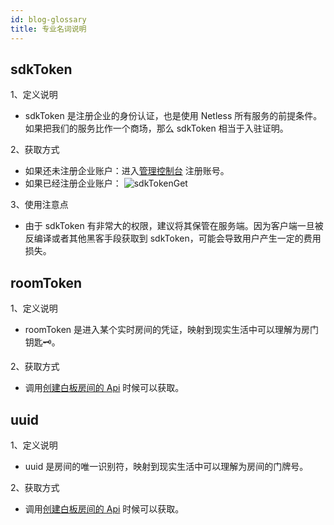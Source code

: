 ```yaml
---
id: blog-glossary
title: 专业名词说明
---
```


## sdkToken

1、定义说明
    
   - sdkToken 是注册企业的身份认证，也是使用 Netless 所有服务的前提条件。如果把我们的服务比作一个商场，那么 sdkToken 相当于入驻证明。

2、获取方式
    
   - 如果还未注册企业账户：进入<a target="_blank" href="https://console.herewhite.com">管理控制台</a> 注册账号。
   - 如果已经注册企业账户：
   ![sdkTokenGet](/img/sdkTokenGet.jpg)

3、使用注意点
    
   - 由于 sdkToken 有非常大的权限，建议将其保管在服务端。因为客户端一旦被反编译或者其他黑客手段获取到 sdkToken，可能会导致用户产生一定的费用损失。

## roomToken

1、定义说明

   - roomToken 是进入某个实时房间的凭证，映射到现实生活中可以理解为房门钥匙🗝。
   
2、获取方式

   - 调用[创建白板房间的 Api](../server/api/whiteboard-base.md) 时候可以获取。

## uuid

1、定义说明

   - uuid 是房间的唯一识别符，映射到现实生活中可以理解为房间的门牌号。
   
2、获取方式

  - 调用[创建白板房间的 Api](../server/api/whiteboard-base.md) 时候可以获取。
